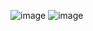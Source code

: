 ![image](https://github.com/aldrich8/remarks/assets/106362981/e86b321e-89e6-4590-a87d-788d444ad202)
![image](https://github.com/aldrich8/remarks/assets/106362981/90a17995-02f3-48dc-90c6-c9b15241e614)
